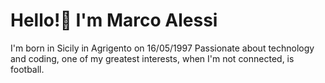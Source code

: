 <h1>Hello!👋 I'm Marco Alessi</h1>
I'm born in Sicily in Agrigento on 16/05/1997 
Passionate about technology and coding, one of my greatest interests, when I'm not connected, is football.






